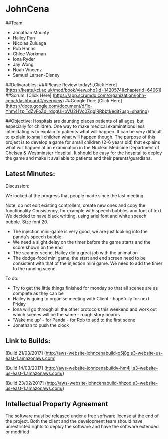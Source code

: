# JohnCena
##Team:
* Jonathan Mounty 
* Hailey Pun
* Nicolas Zuluaga
* Rob Hanns
* Chloe Workman
* Iona Ryder
* Jay Wong
* Noah Vincenz
* Samuel Larsen-Disney


##Delivarables:
###Please Review today! 
[Click Here] (https://keats.kcl.ac.uk/mod/book/view.php?id=1420574&chapterid=64061) 
##Scrum:
[Click Here] (https://app.scrumdo.com/organization/john-cena/dashboard#/overview)
##Google Doc:
[Click Here] (https://docs.google.com/document/d/1o-Yhm41zplTdZvFoZd_rdcgUHbVU2HVc0ZqglRRbbtI/edit?usp=sharing)

##Objective:
Hospitals are daunting places patients of all ages, but especially for children. One way to make medical examinations less intimidating is to explain to patients what will happen. It can be very difficult to explain to small children what will happen though. The purpose of this project is to develop a game for small children (2-6 years old) that explains what will happen at an examination in the Nuclear Medicine Department of Chelsea & Westminster Hospital. It should be easy for the hospital to deploy the game and make it available to patients and their parents/guardians.

## Latest Minutes: 

 

Discussion:

We looked at the progress that people made since the last meeting. 

Note: do not edit existing controllers, create new ones and copy the functionality
Consistency, for example with speech bubbles and font of text. We decided to have black writting, using ariel font and white speech bubble. Size font 20.
- The injection mini-game is very good, we are just looking into the panda's speech bubble. 
- We need a slight delay on the timer before the game starts and the score shown on the end
- The scanner scene, Hailey did a great job with the animation
- The dodge-food mini game, the start and end screen need to be consistent with that of the injection mini game. We need to add the timer to the running scene.
 

To do:

- Try to get the little things finished for monday so that all scenes are as complete as they can be
- Hailey is going to organise meeting with Client - hopefully for next Friday
- Iona will go through all the other protocols this weekend and work out which scenes will be the same - rough story boards 
- 'Wake me up' - for Panda - for Rob to add to the first scene
- Jonathan to push the clock 


## Link to Builds: 
[Build 21/03/2017] (http://aws-website-johncenabuild-o5j8g.s3-website-us-east-1.amazonaws.com)

[Build 14/03/2017] (http://aws-website-johncenabuildv-hm4jl.s3-website-us-east-1.amazonaws.com/)

[Build 23/02/2017] (http://aws-website-johncenabuild-hhzod.s3-website-us-east-1.amazonaws.com/)

## Intellectual Property Agreement
The software must be released under a free software license at the end of the project. Both the client and the development team should have unrestricted rights to deploy the software and have the software extended or modified
